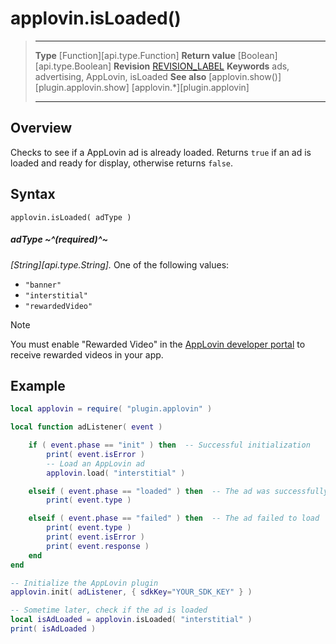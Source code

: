# applovin.isLoaded()

> --------------------- ------------------------------------------------------------------------------------------
> __Type__				[Function][api.type.Function]
> __Return value__		[Boolean][api.type.Boolean]
> __Revision__			[REVISION_LABEL](REVISION_URL)
> __Keywords__			ads, advertising, AppLovin, isLoaded
> __See also__			[applovin.show()][plugin.applovin.show]
>						[applovin.*][plugin.applovin]
> --------------------- ------------------------------------------------------------------------------------------


## Overview

Checks to see if a AppLovin ad is already loaded. Returns `true` if an ad is loaded and ready for display, otherwise returns `false`.


## Syntax

	applovin.isLoaded( adType )

##### adType ~^(required)^~
_[String][api.type.String]._ One of the following values:

* `"banner"`
* `"interstitial"`
* `"rewardedVideo"`

<div class="guide-notebox">
<div class="notebox-title">Note</div>

You must enable "Rewarded&nbsp;Video" in the [AppLovin developer portal](https://www.applovin.com/manage) to receive rewarded videos in your app.

</div>


## Example

``````lua
local applovin = require( "plugin.applovin" )

local function adListener( event )

	if ( event.phase == "init" ) then  -- Successful initialization
		print( event.isError )
		-- Load an AppLovin ad
		applovin.load( "interstitial" )

	elseif ( event.phase == "loaded" ) then  -- The ad was successfully loaded
		print( event.type )

	elseif ( event.phase == "failed" ) then  -- The ad failed to load
		print( event.type )
		print( event.isError )
		print( event.response )
	end
end

-- Initialize the AppLovin plugin
applovin.init( adListener, { sdkKey="YOUR_SDK_KEY" } )

-- Sometime later, check if the ad is loaded
local isAdLoaded = applovin.isLoaded( "interstitial" )
print( isAdLoaded )
``````
